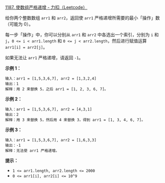 [1187. 使数组严格递增 - 力扣（Leetcode）](https://leetcode.cn/problems/make-array-strictly-increasing/description/)

给你两个整数数组 `arr1` 和 `arr2`，返回使 `arr1` 严格递增所需要的最小「操作」数（可能为 0）。

每一步「操作」中，你可以分别从 `arr1` 和 `arr2` 中各选出一个索引，分别为 `i` 和 `j`，`0 <= i < arr1.length` 和 `0 <= j < arr2.length`，然后进行赋值运算 `arr1[i] = arr2[j]`。

如果无法让 `arr1` 严格递增，请返回 `-1`。

 

**示例 1：**

```
输入：arr1 = [1,5,3,6,7], arr2 = [1,3,2,4]
输出：1
解释：用 2 来替换 5，之后 arr1 = [1, 2, 3, 6, 7]。
```

**示例 2：**

```
输入：arr1 = [1,5,3,6,7], arr2 = [4,3,1]
输出：2
解释：用 3 来替换 5，然后用 4 来替换 3，得到 arr1 = [1, 3, 4, 6, 7]。
```

**示例 3：**

```
输入：arr1 = [1,5,3,6,7], arr2 = [1,6,3,3]
输出：-1
解释：无法使 arr1 严格递增。
```

 

**提示：**

- `1 <= arr1.length, arr2.length <= 2000`
- `0 <= arr1[i], arr2[i] <= 10^9`